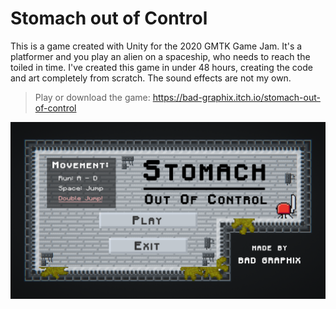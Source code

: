 # Stomach out of Control
This is a game created with Unity for the 2020 GMTK Game Jam. It's a platformer and you play an alien on a spaceship, who needs to reach the toiled in time. I've created this game in under 48 hours, creating the code and art completely from scratch. The sound effects are not my own.
>Play or download the game: https://bad-graphix.itch.io/stomach-out-of-control

![StomachOOC](https://github.com/BadGraphixD/Stomach-out-of-Control/blob/main/Images/StomachOOC.PNG)